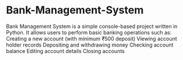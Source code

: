 # Bank-Management-System
Bank Management System is a simple console-based project written in Python. It allows users to perform basic banking operations such as:  Creating a new account (with minimum ₹500 deposit)  Viewing account holder records  Depositing and withdrawing money  Checking account balance  Editing account details  Closing accounts
